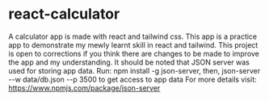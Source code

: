 # react-calculator
A calculator app is made with react and tailwind css. 
This app is a practice app to demonstrate my mewly learnt skill in react and tailwind. 
This project is open to corrections if you think there are changes to be made to improve the app and my understanding.
It should be noted that JSON server was used for storing app data.
Run:
npm install -g json-server, then,
json-server --w data/db.json --p 3500 to get access to app data
For more details visit: https://www.npmjs.com/package/json-server
